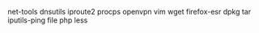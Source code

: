 net-tools
dnsutils
iproute2
procps
openvpn
vim
wget
firefox-esr
dpkg
tar
iputils-ping
file
php
less
